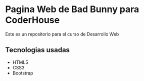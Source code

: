 <h1> Pagina Web de Bad Bunny para CoderHouse </h1>

<p> Este es un repositorio para el curso de Desarrollo Web </p>

<h2> Tecnologias usadas </h2>

<ul>
<li> HTML5</li>
<li> CSS3</li>
<li> Bootstrap</li>
</ul>